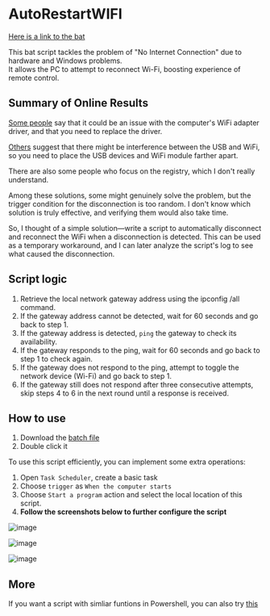 # AutoRestartWIFI

[Here is a link to the bat](./AutoRestartWIFI.bat)

This bat script tackles the problem of "No Internet Connection" due to hardware and Windows problems.  
It allows the PC to attempt to reconnect Wi-Fi, boosting experience of remote control.  

## Summary of Online Results

[Some people](https://www.zhihu.com/question/27914005/answer/2470199887) say that it could be an issue with the computer's WiFi adapter driver, and that you need to replace the driver.

[Others](https://www.zhihu.com/question/28422159) suggest that there might be interference between the USB and WiFi, so you need to place the USB devices and WiFi module farther apart.

There are also some people who focus on the registry, which I don't really understand.

Among these solutions, some might genuinely solve the problem, but the trigger condition for the disconnection is too random. I don't know which solution is truly effective, and verifying them would also take time.

So, I thought of a simple solution—write a script to automatically disconnect and reconnect the WiFi when a disconnection is detected. This can be used as a temporary workaround, and I can later analyze the script's log to see what caused the disconnection.

## Script logic

1. Retrieve the local network gateway address using the ipconfig /all command.
2. If the gateway address cannot be detected, wait for 60 seconds and go back to step 1.
3. If the gateway address is detected, `ping` the gateway to check its availability.
4. If the gateway responds to the ping, wait for 60 seconds and go back to step 1 to check again.
5. If the gateway does not respond to the ping, attempt to toggle the network device (Wi-Fi) and go back to step 1.
6. If the gateway still does not respond after three consecutive attempts, skip steps 4 to 6 in the next round until a response is received.

## How to use

1. Download the [batch file](./AutoRestartWIFI.bat)
2. Double click it

To use this script efficiently, you can implement some extra operations:

1. Open `Task Scheduler`, create a basic task
2. Choose `trigger` as `When the computer starts`
3. Choose `Start a program` action and select the local location of this script.  
4. **Follow the screenshots below to further configure the script**  

![image](https://github.com/HaoTian22/UIC-Utilities/assets/48882584/d2390d98-ccda-4b71-8d48-b968783bbafd)

![image](https://github.com/HaoTian22/UIC-Utilities/assets/48882584/6a4f966d-a60a-4d43-9965-65f3344afcf1)

![image](https://github.com/HaoTian22/UIC-Utilities/assets/48882584/2f7e70cb-5b71-497b-a962-e40ef69655d6)

## More

If you want a script with simliar funtions in Powershell, you can also try [this](https://github.com/doodlehuang/keep_wifi_connection)
